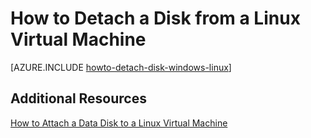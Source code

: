 <properties 
	pageTitle="Detach a disk from a Linux Virtual Machine in Azure" 
	description="Learn to detach a data disk from an Azure virtual machine." 
	services="virtual-machines" 
	documentationCenter="" 
	authors="KBDAzure" 
	manager="timlt" 
	editor=""/>

<tags 
	ms.service="virtual-machines" 
	ms.workload="infrastructure-services" 
	ms.tgt_pltfrm="vm-linux" 
	ms.devlang="na" 
	ms.topic="article" 
	ms.date="05/27/2015" 
	ms.author="kathydav"/>

# How to Detach a Disk from a Linux Virtual Machine


[AZURE.INCLUDE [howto-detach-disk-windows-linux](../includes/howto-detach-disk-windows-linux.md)]

## Additional Resources

[How to Attach a Data Disk to a Linux Virtual Machine](virtual-machines-linux-how-to-attach-disk.md)
